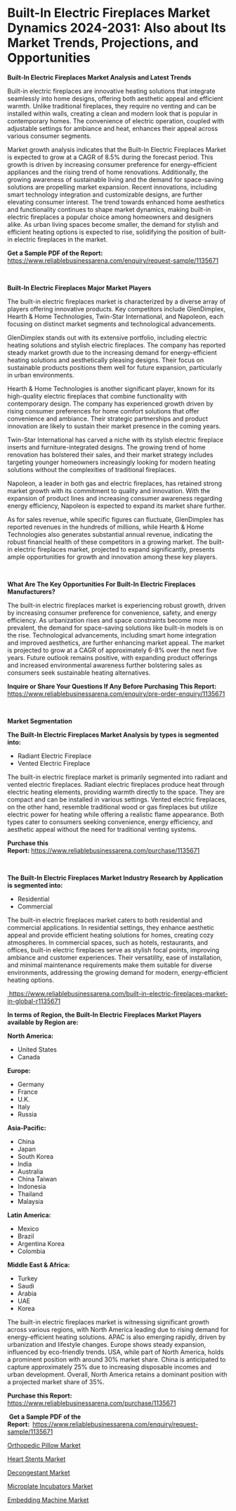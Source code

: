 <p><h1>Built-In Electric Fireplaces Market Dynamics 2024-2031: Also about Its Market Trends, Projections, and Opportunities</h1></p><p><strong>Built-In Electric Fireplaces Market Analysis and Latest Trends</strong></p>
<p><p>Built-in electric fireplaces are innovative heating solutions that integrate seamlessly into home designs, offering both aesthetic appeal and efficient warmth. Unlike traditional fireplaces, they require no venting and can be installed within walls, creating a clean and modern look that is popular in contemporary homes. The convenience of electric operation, coupled with adjustable settings for ambiance and heat, enhances their appeal across various consumer segments.</p><p>Market growth analysis indicates that the Built-In Electric Fireplaces Market is expected to grow at a CAGR of 8.5% during the forecast period. This growth is driven by increasing consumer preference for energy-efficient appliances and the rising trend of home renovations. Additionally, the growing awareness of sustainable living and the demand for space-saving solutions are propelling market expansion. Recent innovations, including smart technology integration and customizable designs, are further elevating consumer interest. The trend towards enhanced home aesthetics and functionality continues to shape market dynamics, making built-in electric fireplaces a popular choice among homeowners and designers alike. As urban living spaces become smaller, the demand for stylish and efficient heating options is expected to rise, solidifying the position of built-in electric fireplaces in the market.</p></p>
<p><strong>Get a Sample PDF of the Report:&nbsp;</strong> <a href="https://www.reliablebusinessarena.com/enquiry/request-sample/1135671?utm_campaign=1835&utm_medium=2&utm_source=Github&utm_content=ia&utm_term=20122024&utm_id=built-in-electric-fireplaces">https://www.reliablebusinessarena.com/enquiry/request-sample/1135671</a></p>
<p>&nbsp;</p>
<p><strong>Built-In Electric Fireplaces Major Market Players</strong></p>
<p><p>The built-in electric fireplaces market is characterized by a diverse array of players offering innovative products. Key competitors include GlenDimplex, Hearth & Home Technologies, Twin-Star International, and Napoleon, each focusing on distinct market segments and technological advancements.</p><p>GlenDimplex stands out with its extensive portfolio, including electric heating solutions and stylish electric fireplaces. The company has reported steady market growth due to the increasing demand for energy-efficient heating solutions and aesthetically pleasing designs. Their focus on sustainable products positions them well for future expansion, particularly in urban environments.</p><p>Hearth & Home Technologies is another significant player, known for its high-quality electric fireplaces that combine functionality with contemporary design. The company has experienced growth driven by rising consumer preferences for home comfort solutions that offer convenience and ambiance. Their strategic partnerships and product innovation are likely to sustain their market presence in the coming years.</p><p>Twin-Star International has carved a niche with its stylish electric fireplace inserts and furniture-integrated designs. The growing trend of home renovation has bolstered their sales, and their market strategy includes targeting younger homeowners increasingly looking for modern heating solutions without the complexities of traditional fireplaces.</p><p>Napoleon, a leader in both gas and electric fireplaces, has retained strong market growth with its commitment to quality and innovation. With the expansion of product lines and increasing consumer awareness regarding energy efficiency, Napoleon is expected to expand its market share further.</p><p>As for sales revenue, while specific figures can fluctuate, GlenDimplex has reported revenues in the hundreds of millions, while Hearth & Home Technologies also generates substantial annual revenue, indicating the robust financial health of these competitors in a growing market. The built-in electric fireplaces market, projected to expand significantly, presents ample opportunities for growth and innovation among these key players.</p></p>
<p>&nbsp;</p>
<p><strong>What Are The Key Opportunities For Built-In Electric Fireplaces Manufacturers?</strong></p>
<p><p>The built-in electric fireplaces market is experiencing robust growth, driven by increasing consumer preference for convenience, safety, and energy efficiency. As urbanization rises and space constraints become more prevalent, the demand for space-saving solutions like built-in models is on the rise. Technological advancements, including smart home integration and improved aesthetics, are further enhancing market appeal. The market is projected to grow at a CAGR of approximately 6-8% over the next five years. Future outlook remains positive, with expanding product offerings and increased environmental awareness further bolstering sales as consumers seek sustainable heating alternatives.</p></p>
<p><strong>Inquire or Share Your Questions If Any Before Purchasing This Report:</strong> <a href="https://www.reliablebusinessarena.com/enquiry/pre-order-enquiry/1135671?utm_campaign=1835&utm_medium=2&utm_source=Github&utm_content=ia&utm_term=20122024&utm_id=built-in-electric-fireplaces">https://www.reliablebusinessarena.com/enquiry/pre-order-enquiry/1135671</a></p>
<p>&nbsp;</p>
<p><strong>Market Segmentation</strong></p>
<p><strong>The Built-In Electric Fireplaces Market Analysis by types is segmented into:</strong></p>
<p><ul><li>Radiant Electric Fireplace</li><li>Vented Electric Fireplace</li></ul></p>
<p><p>The built-in electric fireplace market is primarily segmented into radiant and vented electric fireplaces. Radiant electric fireplaces produce heat through electric heating elements, providing warmth directly to the space. They are compact and can be installed in various settings. Vented electric fireplaces, on the other hand, resemble traditional wood or gas fireplaces but utilize electric power for heating while offering a realistic flame appearance. Both types cater to consumers seeking convenience, energy efficiency, and aesthetic appeal without the need for traditional venting systems.</p></p>
<p><strong>Purchase this Report:&nbsp;</strong><a href="https://www.reliablebusinessarena.com/purchase/1135671?utm_campaign=1835&utm_medium=2&utm_source=Github&utm_content=ia&utm_term=20122024&utm_id=built-in-electric-fireplaces">https://www.reliablebusinessarena.com/purchase/1135671</a></p>
<p>&nbsp;</p>
<p><strong>The Built-In Electric Fireplaces Market Industry Research by Application is segmented into:</strong></p>
<p><ul><li>Residential</li><li>Commercial</li></ul></p>
<p><p>The built-in electric fireplaces market caters to both residential and commercial applications. In residential settings, they enhance aesthetic appeal and provide efficient heating solutions for homes, creating cozy atmospheres. In commercial spaces, such as hotels, restaurants, and offices, built-in electric fireplaces serve as stylish focal points, improving ambiance and customer experiences. Their versatility, ease of installation, and minimal maintenance requirements make them suitable for diverse environments, addressing the growing demand for modern, energy-efficient heating options.</p></p>
<p><a href="https://www.reliablebusinessarena.com/built-in-electric-fireplaces-market-in-global-r1135671?utm_campaign=1835&utm_medium=2&utm_source=Github&utm_content=ia&utm_term=20122024&utm_id=built-in-electric-fireplaces">&nbsp;https://www.reliablebusinessarena.com/built-in-electric-fireplaces-market-in-global-r1135671</a></p>
<p><strong>In terms of Region, the Built-In Electric Fireplaces Market Players available by Region are:</strong></p>
<p>
    <p> <strong> North America: </strong>
        <ul>
            <li>United States</li>
            <li>Canada</li>
        </ul>
        </p> 
    <p> <strong> Europe: </strong>
        <ul>
            <li>Germany</li>
            <li>France</li>
            <li>U.K.</li>
            <li>Italy</li>
            <li>Russia</li>
        </ul>
        </p> 
    <p> <strong> Asia-Pacific: </strong>
        <ul>
            <li>China</li>
            <li>Japan</li>
            <li>South Korea</li>
            <li>India</li>
            <li>Australia</li>
            <li>China Taiwan</li>
            <li>Indonesia</li>
            <li>Thailand</li>
            <li>Malaysia</li>
        </ul>
        </p> 
    <p> <strong> Latin America: </strong>
        <ul>
            <li>Mexico</li>
            <li>Brazil</li>
            <li>Argentina Korea</li>
            <li>Colombia</li>
        </ul>
        </p> 
    <p> <strong> Middle East & Africa: </strong>
        <ul>
            <li>Turkey</li>
            <li>Saudi</li>
            <li>Arabia</li>
            <li>UAE</li>
            <li>Korea</li>
        </ul>
    </p>
    </p>
<p><p>The built-in electric fireplaces market is witnessing significant growth across various regions, with North America leading due to rising demand for energy-efficient heating solutions. APAC is also emerging rapidly, driven by urbanization and lifestyle changes. Europe shows steady expansion, influenced by eco-friendly trends. USA, while part of North America, holds a prominent position with around 30% market share. China is anticipated to capture approximately 25% due to increasing disposable incomes and urban development. Overall, North America retains a dominant position with a projected market share of 35%.</p></p>
<p><strong>Purchase this Report: </strong><a href="https://www.reliablebusinessarena.com/purchase/1135671?utm_campaign=1835&utm_medium=2&utm_source=Github&utm_content=ia&utm_term=20122024&utm_id=built-in-electric-fireplaces">https://www.reliablebusinessarena.com/purchase/1135671</a></p>
<p>&nbsp;<strong>Get a Sample PDF of the Report:&nbsp;&nbsp;</strong><a href="https://www.reliablebusinessarena.com/enquiry/request-sample/1135671?utm_campaign=1835&utm_medium=2&utm_source=Github&utm_content=ia&utm_term=20122024&utm_id=built-in-electric-fireplaces">https://www.reliablebusinessarena.com/enquiry/request-sample/1135671</a></p>
<p><strong></strong></p>
<p><p><a href="https://www.linkedin.com/pulse/revenue-forecast-orthopedic-pillow-market-projected-114-cagr-bq6tf?utm_campaign=1835&utm_medium=2&utm_source=Github&utm_content=ia&utm_term=20122024&utm_id=built-in-electric-fireplaces">Orthopedic Pillow Market</a></p><p><a href="https://www.linkedin.com/pulse/comprehensive-heart-stents-market-report-360-degree-analysis-gtehf?utm_campaign=1835&utm_medium=2&utm_source=Github&utm_content=ia&utm_term=20122024&utm_id=built-in-electric-fireplaces">Heart Stents Market</a></p><p><a href="https://www.linkedin.com/pulse/study-global-decongestant-market-emphasis-onthe-cagr-72-cqpwf?utm_campaign=1835&utm_medium=2&utm_source=Github&utm_content=ia&utm_term=20122024&utm_id=built-in-electric-fireplaces">Decongestant Market</a></p><p><a href="https://www.linkedin.com/pulse/microplate-incubators-market-expansion-industry-dynamics-regional-eftrf?utm_campaign=1835&utm_medium=2&utm_source=Github&utm_content=ia&utm_term=20122024&utm_id=built-in-electric-fireplaces">Microplate Incubators Market</a></p><p><a href="https://www.linkedin.com/pulse/overview-embedding-machine-market-competitive-landscape-projected-ur7nf?utm_campaign=1835&utm_medium=2&utm_source=Github&utm_content=ia&utm_term=20122024&utm_id=built-in-electric-fireplaces">Embedding Machine Market</a></p></p>